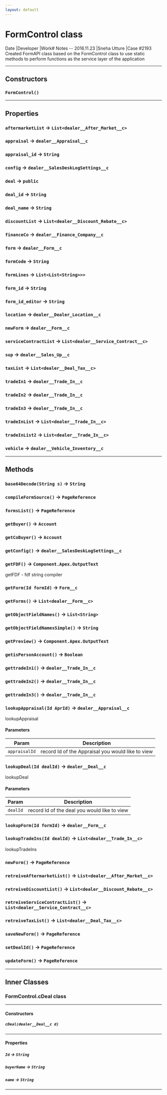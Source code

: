 ```yaml
---
layout: default
---
```

# FormControl class

 Date            |Developer            |Work# Notes -- 2016.11.23      |Sneha Utture            |Case #2193 Created FormAPI class based on the FormControl class to use static methods to perform functions as the service layer of the application

---
## Constructors
### `FormControl()`
---
## Properties

### `aftermarketList` → `List<dealer__After_Market__c>`

### `appraisal` → `dealer__Appraisal__c`

### `appraisal_id` → `String`

### `config` → `dealer__SalesDeskLogSettings__c`

### `deal` → `public`

### `deal_id` → `String`

### `deal_name` → `String`

### `discountList` → `List<dealer__Discount_Rebate__c>`

### `financeCo` → `dealer__Finance_Company__c`

### `form` → `dealer__Form__c`

### `formCode` → `String`

### `formLines` → `List<List<String>>>`

### `form_id` → `String`

### `form_id_editor` → `String`

### `location` → `dealer__Dealer_Location__c`

### `newForm` → `dealer__Form__c`

### `serviceContractList` → `List<dealer__Service_Contract__c>`

### `sup` → `dealer__Sales_Up__c`

### `taxList` → `List<dealer__Deal_Tax__c>`

### `tradeIn1` → `dealer__Trade_In__c`

### `tradeIn2` → `dealer__Trade_In__c`

### `tradeIn3` → `dealer__Trade_In__c`

### `tradeInList` → `List<dealer__Trade_In__c>`

### `tradeInList2` → `List<dealer__Trade_In__c>`

### `vehicle` → `dealer__Vehicle_Inventory__c`

---
## Methods
### `base64Decode(String s)` → `String`
### `compileFormSource()` → `PageReference`
### `formsList()` → `PageReference`
### `getBuyer()` → `Account`
### `getCoBuyer()` → `Account`
### `getConfig()` → `dealer__SalesDeskLogSettings__c`
### `getFDF()` → `Component.Apex.OutputText`

 getFDF - fdf string compiler

### `getForm(Id formId)` → `Form__c`
### `getForms()` → `List<dealer__Form__c>`
### `getObjectFieldNames()` → `List<String>`
### `getObjectFieldNamesSimple()` → `String`
### `getPreview()` → `Component.Apex.OutputText`
### `getisPersonAccount()` → `Boolean`
### `gettradeIn1()` → `dealer__Trade_In__c`
### `gettradeIn2()` → `dealer__Trade_In__c`
### `gettradeIn3()` → `dealer__Trade_In__c`
### `lookupAppraisal(Id AprId)` → `dealer__Appraisal__c`

 lookupAppraisal

#### Parameters
|Param|Description|
|-----|-----------|
|`appraisalId` |  record Id of the Appraisal you would like to view |

### `lookupDeal(Id dealId)` → `dealer__Deal__c`

 lookupDeal

#### Parameters
|Param|Description|
|-----|-----------|
|`dealId` |  record Id of the deal you would like to view |

### `lookupForm(Id formId)` → `dealer__Form__c`
### `lookupTradeIns(Id dealId)` → `List<dealer__Trade_In__c>`

 lookupTradeIns

### `newForm()` → `PageReference`
### `retreiveAftermarketList()` → `List<dealer__After_Market__c>`
### `retreiveDiscountList()` → `List<dealer__Discount_Rebate__c>`
### `retreiveServiceContractList()` → `List<dealer__Service_Contract__c>`
### `retreiveTaxList()` → `List<dealer__Deal_Tax__c>`
### `saveNewForm()` → `PageReference`
### `setDealId()` → `PageReference`
### `updateForm()` → `PageReference`
---
## Inner Classes

### FormControl.cDeal class
---
#### Constructors
##### `cDeal(dealer__Deal__c d)`
---
#### Properties

##### `Id` → `String`

##### `buyerName` → `String`

##### `name` → `String`

---
